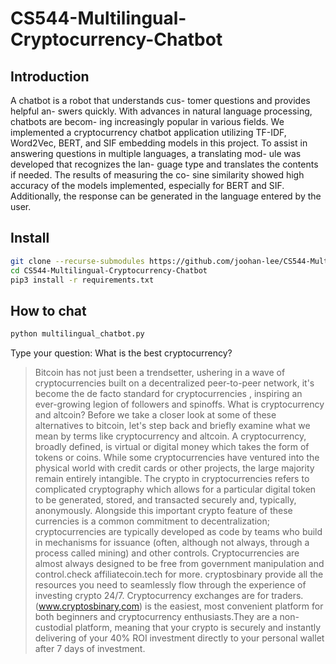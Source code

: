 # CS544-Multilingual-Cryptocurrency-Chatbot

## Introduction

A chatbot is a robot that understands cus-
tomer questions and provides helpful an-
swers quickly. With advances in natural
language processing, chatbots are becom-
ing increasingly popular in various fields.
We implemented a cryptocurrency chatbot
application utilizing TF-IDF, Word2Vec,
BERT, and SIF embedding models in this
project. To assist in answering questions
in multiple languages, a translating mod-
ule was developed that recognizes the lan-
guage type and translates the contents if
needed. The results of measuring the co-
sine similarity showed high accuracy of
the models implemented, especially for
BERT and SIF. Additionally, the response
can be generated in the language entered
by the user.

## Install

```bash
git clone --recurse-submodules https://github.com/joohan-lee/CS544-Multilingual-Cryptocurrency-Chatbot.git
cd CS544-Multilingual-Cryptocurrency-Chatbot
pip3 install -r requirements.txt
```

## How to chat

```bash
python multilingual_chatbot.py
```

Type your question: What is the best cryptocurrency?<br>

> Bitcoin has not just been a trendsetter, ushering in a wave of cryptocurrencies built on a decentralized peer-to-peer network, it's become the de facto standard for cryptocurrencies , inspiring an ever-growing legion of followers and spinoffs. What is cryptocurrency and altcoin? Before we take a closer look at some of these alternatives to bitcoin, let's step back and briefly examine what we mean by terms like cryptocurrency and altcoin. A cryptocurrency, broadly defined, is virtual or digital money which takes the form of tokens or coins. While some cryptocurrencies have ventured into the physical world with credit cards or other projects, the large majority remain entirely intangible. The crypto in cryptocurrencies refers to complicated cryptography which allows for a particular digital token to be generated, stored, and transacted securely and, typically, anonymously. Alongside this important crypto feature of these currencies is a common commitment to decentralization; cryptocurrencies are typically developed as code by teams who build in mechanisms for issuance (often, although not always, through a process called mining) and other controls. Cryptocurrencies are almost always designed to be free from government manipulation and control.check affiliatecoin.tech for more. cryptosbinary provide all the resources you need to seamlessly flow through the experience of investing crypto 24/7. Cryptocurrency exchanges are for traders. (www.cryptosbinary,com) is the easiest, most convenient platform for both beginners and cryptocurrency enthusiasts.They are a non-custodial platform, meaning that your crypto is securely and instantly delivering of your 40% ROI investment directly to your personal wallet after 7 days of investment.
